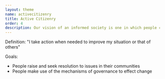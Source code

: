 ```yaml
---
layout: theme
name: activecitizenry
title: Active Citizenry
order: 4
description: Our vision of an informed society is one in which people can take action to improve their situation and that of others, making use of the mechanisms of governance to effect change. Our goal for this space is to collect stories of our tools being put to use and share our thoughts about the challenges of facilitating action.<br><br>Do you use our tools? <a href="mailto:info@openup.org.za">Please share your story with us!</a>
---
```

Definition: "I take action when needed to improve my situation or that of others"

Goals:
- People raise and seek resolution to issues in their communities
- People make use of the mechanisms of governance to effect change